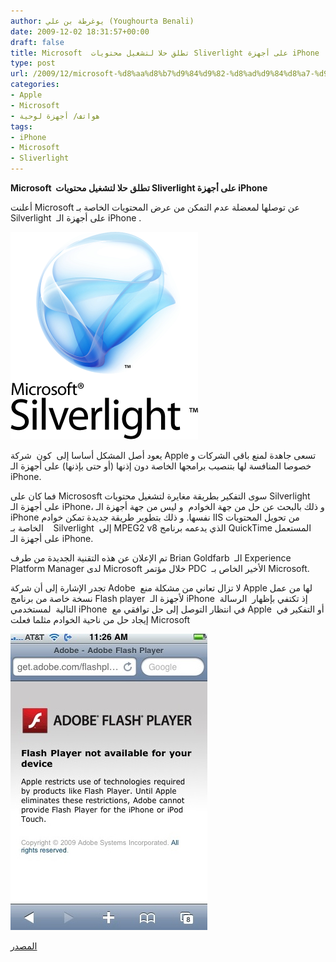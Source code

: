 ```yaml
---
author: يوغرطة بن علي (Youghourta Benali)
date: 2009-12-02 18:31:57+00:00
draft: false
title: Microsoft  تطلق حلا لتشغيل محتويات Sliverlight على أجهزة iPhone
type: post
url: /2009/12/microsoft-%d8%aa%d8%b7%d9%84%d9%82-%d8%ad%d9%84%d8%a7-%d9%84%d8%aa%d8%b4%d8%ba%d9%8a%d9%84-%d9%85%d8%ad%d8%aa%d9%88%d9%8a%d8%a7%d8%aa-sliverlight-%d8%b9%d9%84%d9%89-%d8%a3%d8%ac%d9%87%d8%b2%d8%a9-iph/
categories:
- Apple
- Microsoft
- هواتف/ أجهزة لوحية
tags:
- iPhone
- Microsoft
- Sliverlight
---
```


**Microsoft  تطلق حلا لتشغيل محتويات Sliverlight على أجهزة iPhone**



أعلنت Microsoft عن توصلها لمعضلة عدم التمكن من عرض المحتويات الخاصة بـ Silverlight  على أجهزة الـ iPhone .


![](Silverlight_logo.jpg)




يعود أصل المشكل أساسا إلى  كون  شركة Apple تسعى جاهدة لمنع باقي الشركات و خصوصا المنافسة لها بتنصيب برامجها الخاصة دون إذنها (أو حتى بإذنها) على أجهزة الـ iPhone.

فما كان على Micrososft سوى التفكير بطريقة مغايرة لتشغيل محتويات Silverlight على أجهزة الـ iPhone، و ذلك بالبحث عن حل من جهة الخوادم  و ليس من جهة أجهزة الـ iPhone نفسها. و ذلك بتطوير طريقة جديدة تمكن خوادم IIS من تحويل المحتويات الخاصة بـ    Silverlight  إلى MPEG2 v8 الذي يدعمه برنامج QuickTime المستعمل على أجهزة الـ iPhone.

تم الإعلان عن هذه التقنية الجديدة من طرف Brian Goldfarb  الـ Experience Platform Manager لدى Microsoft خلال مؤتمر PDC  الأخير الخاص بـ Microsoft.

تجدر الإشارة إلى أن شركة Adobe  لا تزال تعاني من مشكلة منع Apple لها من عمل نسخة خاصة من برنامج Flash player  لأجهزة الـ iPhone  إذ تكتفي بإظهار  الرسالة التالية  لمستخدمي iPhone  في انتظار التوصل إلى حل توافقي مع Apple  أو التفكير في إيجاد حل من ناحية الخوادم مثلما فعلت Microsoft

![](flash_iphone.jpg)


[المصدر](http://www.betanews.com/article/Microsoft-worked-with-Apple-for-Silverlight-on-iPhone-says-Goldfarb/1259185079)
